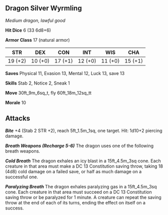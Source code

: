 ## Dragon Silver Wyrmling

*Medium dragon, lawful good*

**Hit Dice** 6 (33 6d8+6)

**Armor Class** 17 (natural armor)

| STR     | DEX     | CON     | INT     | WIS     | CHA     |
|---------|---------|---------|---------|---------|---------|
| 19 (+2) | 10 (+0) | 17 (+1) | 12 (+0) | 11 (+0) | 15 (+1) |

**Saves** Physical 11, Evasion 13, Mental 12, Luck 13, save 13

**Skills** Stab 2, Notice 2, Sneak 1

**Move** 30ft\_9m\_6sq\_t, fly 60ft\_18m\_12sq\_tt

**Morale** 10

## Attacks

***Bite*** +4 (Stab 2 STR +2), reach 5ft\_1.5m\_1sq, one target. Hit: 1d10+2 piercing damage.

***Breath Weapons (Recharge 5-6)*** The dragon uses one of the following breath weapons.

***Cold Breath*** The dragon exhales an icy blast in a 15ft\_4.5m\_3sq cone. Each creature in that area must make a DC 13 Constitution saving throw, taking 18 (4d8) cold damage on a failed save, or half as much damage on a successful one.

***Paralyzing Breath*** The dragon exhales paralyzing gas in a 15ft\_4.5m\_3sq cone. Each creature in that area must succeed on a DC 13 Constitution saving throw or be paralyzed for 1 minute. A creature can repeat the saving throw at the end of each of its turns, ending the effect on itself on a success.

